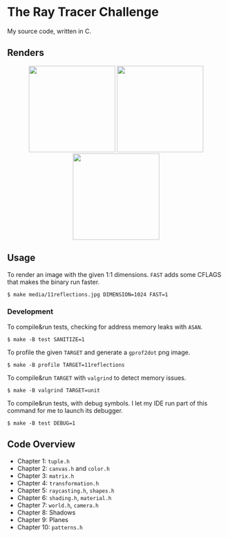# The Ray Tracer Challenge

My source code, written in C.

## Renders

<p float="left" align="middle">
  <a href="media/7world.jpg"><img src="media/thumbs/7world.jpg" width="200" /></a>
  <a href="media/9plane.jpg"><img src="media/thumbs/9plane.jpg" width="200" /></a>
  <a href="media/11reflections.jpg"><img src="media/thumbs/11reflections.jpg" width="200" /></a>
</p>

## Usage

To render an image with the given 1:1 dimensions. `FAST` adds some CFLAGS that makes the binary run faster.

``` shellsession
$ make media/11reflections.jpg DIMENSION=1024 FAST=1
```

### Development

To compile&run tests, checking for address memory leaks with `ASAN`.

``` shellsession
$ make -B test SANITIZE=1
```

To profile the given `TARGET` and generate a `gprof2dot` png image.

``` shellsession
$ make -B profile TARGET=11reflections
```

To compile&run `TARGET` with `valgrind` to detect memory issues.

``` shellsession
$ make -B valgrind TARGET=unit
```

To compile&run tests, with debug symbols. I let my IDE run part of this command for me to launch its debugger.

``` shellsession
$ make -B test DEBUG=1
```

## Code Overview

- Chapter 1: `tuple.h`
- Chapter 2: `canvas.h` and `color.h`
- Chapter 3: `matrix.h`
- Chapter 4: `transformation.h`
- Chapter 5: `raycasting.h`, `shapes.h`
- Chapter 6: `shading.h`, `material.h`
- Chapter 7: `world.h`, `camera.h`
- Chapter 8: Shadows
- Chapter 9: Planes
- Chapter 10: `patterns.h`


